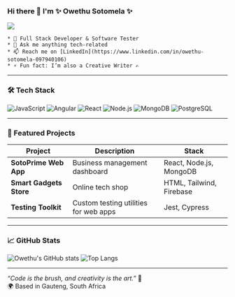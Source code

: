 ### Hi there 👋  I'm  ✨ Owethu Sotomela ✨

![](https://komarev.com/ghpvc/?username=OwethuSotomela&label=Owethu+Sotomela's+Profile+Views&color=ff69b4)

<!--  * 🔭 I’m currently working on "airbnbmernstack App" -->
<!--  * 👯 I’m looking to collaborate on Building IOS / Android apps -->
	* 🚀 Full Stack Developer & Software Tester  
    * 💬 Ask me anything tech-related  
    * 📫 Reach me on [LinkedIn](https://www.linkedin.com/in/owethu-sotomela-097940106)  
    * ⚡ Fun fact: I’m also a Creative Writer ✍️

---

### 🛠️ Tech Stack

![JavaScript](https://img.shields.io/badge/-JavaScript-F7DF1E?logo=javascript&logoColor=black&style=flat)
![Angular](https://img.shields.io/badge/-Angular-DD0031?logo=angular&logoColor=white&style=flat)
![React](https://img.shields.io/badge/-React-61DAFB?logo=react&logoColor=black&style=flat)
![Node.js](https://img.shields.io/badge/-Node.js-339933?logo=node.js&logoColor=white&style=flat)
![MongoDB](https://img.shields.io/badge/-MongoDB-47A248?logo=mongodb&logoColor=white&style=flat)
![PostgreSQL](https://img.shields.io/badge/-PostgreSQL-336791?logo=postgresql&logoColor=white&style=flat)

---

### 📂 Featured Projects

| Project | Description | Stack |
|--------|-------------|--------|
| **SotoPrime Web App** | Business management dashboard | React, Node.js, MongoDB |
| **Smart Gadgets Store** | Online tech shop | HTML, Tailwind, Firebase |
| **Testing Toolkit** | Custom testing utilities for web apps | Jest, Cypress |

---

### 📈 GitHub Stats

![Owethu's GitHub stats](https://github-readme-stats.vercel.app/api?username=owethusotomela&show_icons=true&theme=calm)
![Top Langs](https://github-readme-stats.vercel.app/api/top-langs/?username=owethusotomela&layout=compact&theme=calm)

---

_“Code is the brush, and creativity is the art.”_ 🎨  
🌍 Based in Gauteng, South Africa
